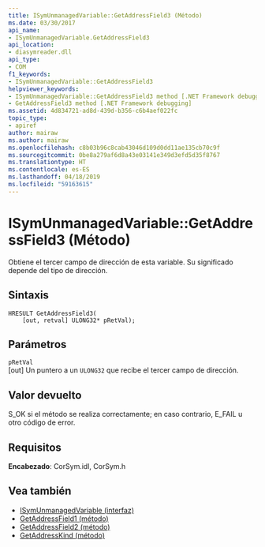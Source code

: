 ```yaml
---
title: ISymUnmanagedVariable::GetAddressField3 (Método)
ms.date: 03/30/2017
api_name:
- ISymUnmanagedVariable.GetAddressField3
api_location:
- diasymreader.dll
api_type:
- COM
f1_keywords:
- ISymUnmanagedVariable::GetAddressField3
helpviewer_keywords:
- ISymUnmanagedVariable::GetAddressField3 method [.NET Framework debugging]
- GetAddressField3 method [.NET Framework debugging]
ms.assetid: 4d834721-ad8d-439d-b356-c6b4aef022fc
topic_type:
- apiref
author: mairaw
ms.author: mairaw
ms.openlocfilehash: c8b03b96c8cab43046d109d0dd11ae135cb70c9f
ms.sourcegitcommit: 0be8a279af6d8a43e03141e349d3efd5d35f8767
ms.translationtype: HT
ms.contentlocale: es-ES
ms.lasthandoff: 04/18/2019
ms.locfileid: "59163615"
---
```

# <a name="isymunmanagedvariablegetaddressfield3-method"></a>ISymUnmanagedVariable::GetAddressField3 (Método)
Obtiene el tercer campo de dirección de esta variable. Su significado depende del tipo de dirección.  
  
## <a name="syntax"></a>Sintaxis  
  
```  
HRESULT GetAddressField3(  
    [out, retval] ULONG32* pRetVal);  
```  
  
## <a name="parameters"></a>Parámetros  
 `pRetVal`  
 [out] Un puntero a un `ULONG32` que recibe el tercer campo de dirección.  
  
## <a name="return-value"></a>Valor devuelto  
 S_OK si el método se realiza correctamente; en caso contrario, E_FAIL u otro código de error.  
  
## <a name="requirements"></a>Requisitos  
 **Encabezado**: CorSym.idl, CorSym.h  
  
## <a name="see-also"></a>Vea también

- [ISymUnmanagedVariable (interfaz)](../../../../docs/framework/unmanaged-api/diagnostics/isymunmanagedvariable-interface.md)
- [GetAddressField1 (método)](../../../../docs/framework/unmanaged-api/diagnostics/isymunmanagedvariable-getaddressfield1-method.md)
- [GetAddressField2 (método)](../../../../docs/framework/unmanaged-api/diagnostics/isymunmanagedvariable-getaddressfield2-method.md)
- [GetAddressKind (método)](../../../../docs/framework/unmanaged-api/diagnostics/isymunmanagedvariable-getaddresskind-method.md)

